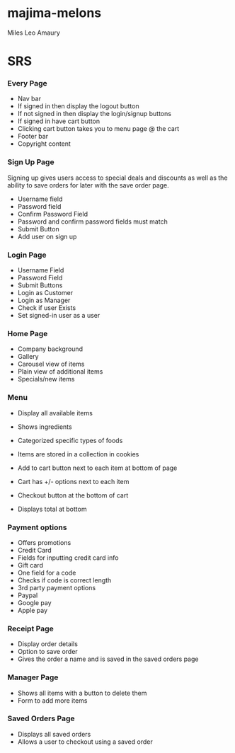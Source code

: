 # majima-melons
Miles Leo Amaury


# SRS

### Every Page
- Nav bar
- If signed in then display the logout button
- If not signed in then display the login/signup buttons
- If signed in have cart button
- Clicking cart button takes you to menu page @ the cart
- Footer bar
- Copyright content

### Sign Up Page
Signing up gives users access to special deals and discounts as well as the ability to save orders for later with the save order page.
- Username field
- Password field
- Confirm Password Field
- Password and confirm password fields must match
- Submit Button
- Add user on sign up

### Login Page
- Username Field
- Password Field
- Submit Buttons
- Login as Customer
- Login as Manager
- Check if user Exists
- Set signed-in user as a user

### Home Page
- Company background
- Gallery
- Carousel view of items
- Plain view of additional items
- Specials/new items


### Menu
- Display all available items
- Shows ingredients
- Categorized specific types of foods
- Items are stored in a collection in cookies
- Add to cart button next to each item at bottom of page
- Cart has +/- options next to each item

- Checkout button at the bottom of cart
- Displays total at bottom

### Payment options
- Offers promotions
- Credit Card
- Fields for inputting credit card info
- Gift card
- One field for a code
- Checks if code is correct length
- 3rd party payment options
- Paypal
- Google pay
- Apple pay

### Receipt Page
- Display order details
- Option to save order
- Gives the order a name and is saved in the saved orders page

### Manager Page
- Shows all items with a button to delete them
- Form to add more items

### Saved Orders Page
- Displays all saved orders
- Allows a user to checkout using a saved order

